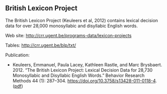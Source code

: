 British Lexicon Project
-----------------------

The British Lexicon Project (Keuleers et al, 2012) contains lexical decision data for over 28,000 monosyllabic and disyllabic English words.

Web site: <http://crr.ugent.be/programs-data/lexicon-projects>

Tables: <http://crr.ugent.be/blp/txt/>

Publication:

* Keuleers, Emmanuel, Paula Lacey, Kathleen Rastle, and Marc Brysbaert. 2012. “The British Lexicon Project: Lexical Decision Data for 28,730 Monosyllabic and Disyllabic English Words.” Behavior Research Methods 44 (1): 287–304. https://doi.org/10.3758/s13428-011-0118-4. ([pdf](http://www.springerlink.com/content/tnn1m08x0h572574/))